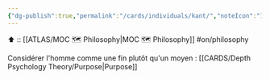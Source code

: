 ```yaml
---
{"dg-publish":true,"permalink":"/cards/individuals/kant/","noteIcon":"1","created":"2023-01-30T21:49:42.988+01:00","updated":"2023-04-29T17:07:39.299+02:00"}
---
```


⬆️ :: [[ATLAS/MOC 🗺️ Philosophy\|MOC 🗺️ Philosophy]]
#on/philosophy 

Considérer l'homme comme une fin plutôt qu'un moyen : [[CARDS/Depth Psychology Theory/Purpose\|Purpose]] 